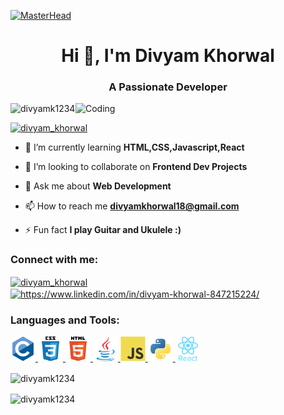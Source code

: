 [![MasterHead](https://camo.githubusercontent.com/775ed67e1d46c9534c3cb9a4694edf0603b1436a7e3e15891d3c327733fc26b6/68747470733a2f2f7777772e61756469656e6365706c616e65742e636f6d2f726f6f742f74656d706c6174652f312f2f696d616765732f7765622d646576656c6f706d656e742e676966)](https://divyamk1234.io)
<h1 align="center">Hi 👋, I'm Divyam Khorwal</h1>
<h3 align="center">A Passionate Developer</h3>
<img align="right" alt="Coding" width="400" src="https://thumbs.gfycat.com/ColorlessBitesizedKob-max-1mb.gif">

<p align="left"> <img src="https://komarev.com/ghpvc/?username=divyamk1234&label=Profile%20views&color=0e75b6&style=flat" alt="divyamk1234" /> </p>

<p align="left"> <a href="https://twitter.com/divyam_khorwal" target="blank"><img src="https://img.shields.io/twitter/follow/divyam_khorwal?logo=twitter&style=for-the-badge" alt="divyam_khorwal" /></a> </p>

- 🌱 I’m currently learning **HTML,CSS,Javascript,React**

- 👯 I’m looking to collaborate on **Frontend Dev Projects**

- 💬 Ask me about **Web Development**

- 📫 How to reach me **divyamkhorwal18@gmail.com**

- ⚡ Fun fact **I play Guitar and Ukulele :)**

<h3 align="left">Connect with me:</h3>
<p align="left">
<a href="https://twitter.com/divyam_khorwal" target="blank"><img align="center" src="https://raw.githubusercontent.com/rahuldkjain/github-profile-readme-generator/master/src/images/icons/Social/twitter.svg" alt="divyam_khorwal" height="30" width="40" /></a>
<a href="https://linkedin.com/in/divyam-khorwal-847215224/" target="blank"><img align="center" src="https://raw.githubusercontent.com/rahuldkjain/github-profile-readme-generator/master/src/images/icons/Social/linked-in-alt.svg" alt="https://www.linkedin.com/in/divyam-khorwal-847215224/" height="30" width="40" /></a>
</p>

<h3 align="left">Languages and Tools:</h3>
<p align="left"> <a href="https://www.cprogramming.com/" target="_blank" rel="noreferrer"> <img src="https://raw.githubusercontent.com/devicons/devicon/master/icons/c/c-original.svg" alt="c" width="40" height="40"/> </a> <a href="https://www.w3schools.com/css/" target="_blank" rel="noreferrer"> <img src="https://raw.githubusercontent.com/devicons/devicon/master/icons/css3/css3-original-wordmark.svg" alt="css3" width="40" height="40"/> </a> <a href="https://www.w3.org/html/" target="_blank" rel="noreferrer"> <img src="https://raw.githubusercontent.com/devicons/devicon/master/icons/html5/html5-original-wordmark.svg" alt="html5" width="40" height="40"/> </a> <a href="https://www.java.com" target="_blank" rel="noreferrer"> <img src="https://raw.githubusercontent.com/devicons/devicon/master/icons/java/java-original.svg" alt="java" width="40" height="40"/> </a> <a href="https://developer.mozilla.org/en-US/docs/Web/JavaScript" target="_blank" rel="noreferrer"> <img src="https://raw.githubusercontent.com/devicons/devicon/master/icons/javascript/javascript-original.svg" alt="javascript" width="40" height="40"/> </a> <a href="https://www.python.org" target="_blank" rel="noreferrer"> <img src="https://raw.githubusercontent.com/devicons/devicon/master/icons/python/python-original.svg" alt="python" width="40" height="40"/> </a> <a href="https://reactjs.org/" target="_blank" rel="noreferrer"> <img src="https://raw.githubusercontent.com/devicons/devicon/master/icons/react/react-original-wordmark.svg" alt="react" width="40" height="40"/> </a> </p>

<p><img align="center" src="https://github-readme-stats.vercel.app/api/top-langs?username=divyamk1234&show_icons=true&locale=en&layout=compact" alt="divyamk1234" /></p>

<p><img align="center" src="https://github-readme-streak-stats.herokuapp.com/?user=divyamk1234&" alt="divyamk1234" /></p>
